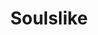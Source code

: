 ---
comments: true
layout: souls
title: Soulslike
description: souls
courses: { compsci: {week: 7} }
type: hacks
---